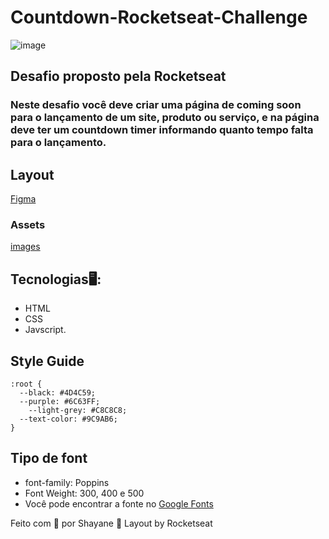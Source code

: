 # Countdown-Rocketseat-Challenge

![image](https://efficient-sloth-d85.notion.site/image/https%3A%2F%2Fs3-us-west-2.amazonaws.com%2Fsecure.notion-static.com%2F4ae14d1c-890d-4c40-8ab1-31369ba44cde%2FMacBook_Pro_16_inch.png?table=block&id=19099266-a58e-43c8-9e87-6e4fd7b22df1&spaceId=08f749ff-d06d-49a8-a488-9846e081b224&width=1000&userId=&cache=v2)

## Desafio proposto pela Rocketseat

### Neste desafio você deve criar uma página de coming soon para o lançamento de um site, produto ou serviço, e na página deve ter um countdown timer informando quanto tempo falta para o lançamento.

## Layout 
[Figma](https://www.figma.com/file/uMzTVdd2MkAMEGt8POurLR/DD-%2F-Countdown-(Copy))

### Assets 
[images](https://efficient-sloth-d85.notion.site/Desafio-Countdown-4572ce6f5c91469abe0171f454a13e3f#1ea62e8018754c8e8cb8a168fd8ef47b)

## Tecnologias🖥️: 
- HTML
- CSS
- Javscript.

## Style Guide 
```
:root {
  --black: #4D4C59;
  --purple: #6C63FF;
	--light-grey: #C8C8C8;
  --text-color: #9C9AB6;
}
```

## Tipo de font
- font-family: Poppins 
- Font Weight: 300, 400 e 500
- Você pode encontrar a fonte no [Google Fonts](https://fonts.google.com/)

Feito com 💜 por Shayane 👋 Layout by Rocketseat
